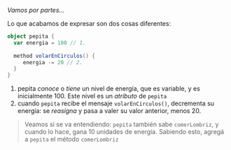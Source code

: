 _Vamos por partes..._

Lo que acabamos de expresar son dos cosas diferentes: 

```scala
object pepita {
  var energia = 100 // 1.
  
  method volarEnCirculos() {
     energia -= 20 // 2.
  }
}
```

1. pepita _conoce_ o _tiene_ un nivel de energía, que es variable, y es inicialmente 100. Este nivel es un _atributo_ de `pepita`
2. cuando `pepita` recibe el mensaje `volarEnCirculos()`, decrementa su energía: se _reasigna_ y pasa a valer su valor anterior, menos 20.  


> Veamos si se va entendiendo: `pepita` también sabe `comerLombriz`, y cuando lo hace, gana 10 unidades de energía.
> Sabiendo esto, agregá a `pepita` el método `comerLombriz` 
> 
